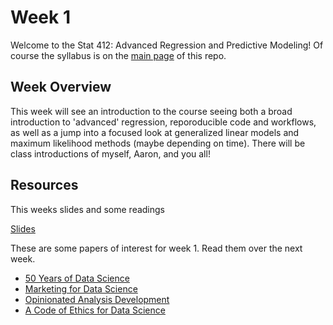 # Week 1

Welcome to the Stat 412: Advanced Regression and Predictive Modeling! Of course the syllabus is on the [main page](https://github.com/natelangholz/stat412-advancedregression) of this repo.

## Week Overview

This week will see an introduction to the course seeing both a broad introduction to 'advanced' regression, reporoducible code and workflows, as well as a jump into a focused look at generalized linear models and maximum likelihood methods (maybe depending on time). There will be class introductions of myself, Aaron, and you all!

## Resources

This weeks slides and some readings

[Slides]()

These are some papers of interest for week 1. Read them over the next week. 

* [50 Years of Data Science](https://www.tandfonline.com/doi/full/10.1080/10618600.2017.1384734)
* [Marketing for Data Science](https://medium.com/indeed-data-science/marketing-for-data-science-a-7-step-go-to-market-plan-for-your-next-data-product-60c034c34d55)
* [Opinionated Analysis Development](https://peerj.com/preprints/3210/)
* [A Code of Ethics for Data Science](https://medium.com/@dpatil/a-code-of-ethics-for-data-science-cda27d1fac1)








